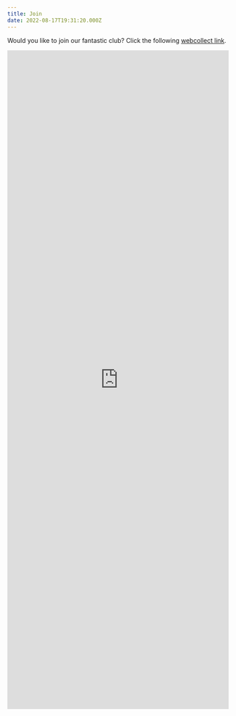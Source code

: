 ```yaml
---
title: Join
date: 2022-08-17T19:31:20.000Z
---
```

Would you like to join our fantastic club? Click the following [webcollect link](https://webcollect.org.uk/lmsc/subscription).
<iframe id='wcFrame' src='https://webcollect.org.uk/org/index.php?page=subscription&amp;organisation_id=2728&amp;embedded=1' width='100%' height='1500px' marginheight='0' frameborder='0' allowTransparency='true'></iframe><script type='text/javascript' src='https://webcollect.org.uk/media/js/resize_iframe.js'></script>
